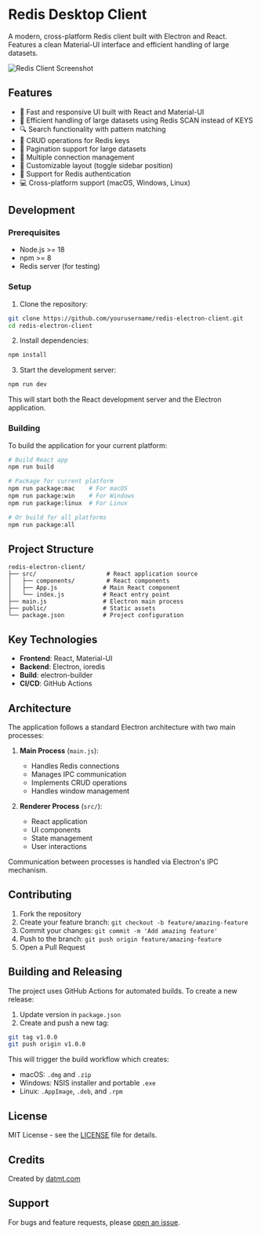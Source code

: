 # Redis Desktop Client

A modern, cross-platform Redis client built with Electron and React. Features a clean Material-UI interface and efficient handling of large datasets.

![Redis Client Screenshot](screenshots/app.png)

## Features

- 🚀 Fast and responsive UI built with React and Material-UI
- 💾 Efficient handling of large datasets using Redis SCAN instead of KEYS
- 🔍 Search functionality with pattern matching
- 📝 CRUD operations for Redis keys
- 🔄 Pagination support for large datasets
- 🔌 Multiple connection management
- 🎨 Customizable layout (toggle sidebar position)
- 🔐 Support for Redis authentication
- 💻 Cross-platform support (macOS, Windows, Linux)

## Development

### Prerequisites

- Node.js >= 18
- npm >= 8
- Redis server (for testing)

### Setup

1. Clone the repository:
```bash
git clone https://github.com/yourusername/redis-electron-client.git
cd redis-electron-client
```

2. Install dependencies:
```bash
npm install
```

3. Start the development server:
```bash
npm run dev
```

This will start both the React development server and the Electron application.

### Building

To build the application for your current platform:

```bash
# Build React app
npm run build

# Package for current platform
npm run package:mac    # For macOS
npm run package:win    # For Windows
npm run package:linux  # For Linux

# Or build for all platforms
npm run package:all
```

## Project Structure

```
redis-electron-client/
├── src/                    # React application source
│   ├── components/         # React components
│   ├── App.js             # Main React component
│   └── index.js           # React entry point
├── main.js                # Electron main process
├── public/                # Static assets
└── package.json           # Project configuration
```

## Key Technologies

- **Frontend**: React, Material-UI
- **Backend**: Electron, ioredis
- **Build**: electron-builder
- **CI/CD**: GitHub Actions

## Architecture

The application follows a standard Electron architecture with two main processes:

1. **Main Process** (`main.js`):
   - Handles Redis connections
   - Manages IPC communication
   - Implements CRUD operations
   - Handles window management

2. **Renderer Process** (`src/`):
   - React application
   - UI components
   - State management
   - User interactions

Communication between processes is handled via Electron's IPC mechanism.

## Contributing

1. Fork the repository
2. Create your feature branch: `git checkout -b feature/amazing-feature`
3. Commit your changes: `git commit -m 'Add amazing feature'`
4. Push to the branch: `git push origin feature/amazing-feature`
5. Open a Pull Request

## Building and Releasing

The project uses GitHub Actions for automated builds. To create a new release:

1. Update version in `package.json`
2. Create and push a new tag:
```bash
git tag v1.0.0
git push origin v1.0.0
```

This will trigger the build workflow which creates:
- macOS: `.dmg` and `.zip`
- Windows: NSIS installer and portable `.exe`
- Linux: `.AppImage`, `.deb`, and `.rpm`

## License

MIT License - see the [LICENSE](LICENSE) file for details.

## Credits

Created by [datmt.com](https://datmt.com)

## Support

For bugs and feature requests, please [open an issue](https://github.com/yourusername/redis-electron-client/issues).
